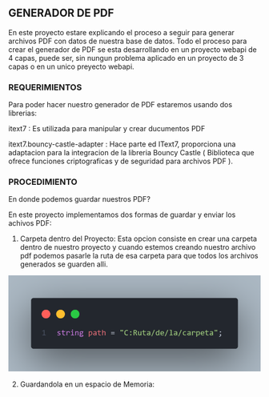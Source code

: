 ## GENERADOR DE PDF

En este proyecto estare explicando el proceso a seguir para generar archivos PDF con datos de nuestra base de datos. Todo el proceso para crear el generador de PDF se esta desarrollando en un proyecto webapi de 4 capas, puede ser, sin nungun problema aplicado en un proyecto de 3 capas o en un unico preyecto webapi.

### REQUERIMIENTOS 

Para poder hacer nuestro generador de PDF estaremos usando dos librerias:

itext7 : Es utilizada para manipular y crear ducumentos PDF 

itext7.bouncy-castle-adapter : Hace parte ed IText7, proporciona una adaptacion para la integracion de la libreria Bouncy Castle ( Biblioteca que ofrece funciones criptograficas y de seguridad para archivos PDF ).

### PROCEDIMIENTO

En donde podemos guardar nuestros PDF?

En este proyecto implementamos dos formas de guardar y enviar los achivos PDF:

1. Carpeta dentro del Proyecto: Esta opcion consiste en crear una carpeta dentro de nuestro proyecto y cuando estemos creando nuestro archivo pdf podemos pasarle la ruta de esa carpeta para que todos los archivos generados se guarden alli.

![StringPath](/Documentacion/stringPath.png)

2. Guardandola en un espacio de Memoria: